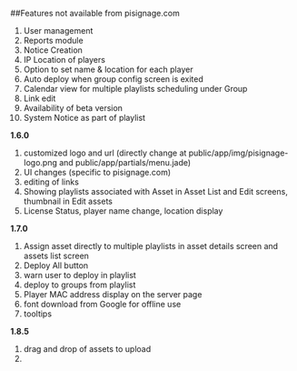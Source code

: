 ##Features not available from pisignage.com
 
1. User management
1. Reports module
1. Notice Creation
1. IP Location of players 
1. Option to set name & location for each player
1. Auto deploy when group config screen is exited
1. Calendar view for multiple playlists scheduling under Group
1. Link edit
1. Availability of beta version
1. System Notice as part of playlist

**1.6.0**    
1. customized logo and url (directly change at public/app/img/pisignage-logo.png and public/app/partials/menu.jade)    
2. UI changes (specific to pisignage.com)    
3. editing of links    
4. Showing playlists associated with Asset in Asset List and Edit screens, thumbnail in Edit assets    
5. License Status, player name change, location display    

**1.7.0**    
1. Assign asset directly to multiple playlists in asset details screen and assets list screen    
2. Deploy All button    
3. warn user to deploy in playlist   
4. deploy to groups from playlist    
5. Player MAC address display on the server page    
6. font download from Google for offline use    
7. tooltips    

**1.8.5**
1. drag and drop of assets to upload
2. 
